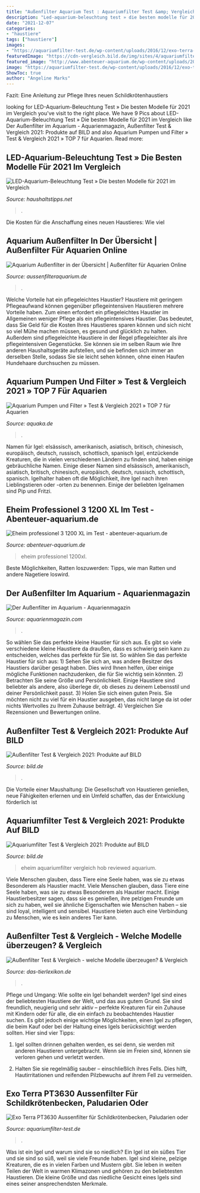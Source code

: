 ```yaml
---
title: "Außenfilter Aquarium Test : Aquariumfilter Test &amp; Vergleich 2021: Produkte Auf Bild"
description: "Led-aquarium-beleuchtung test » die besten modelle für 2021 im vergleich"
date: "2021-12-07"
categories:
- "haustiere"
tags: ["haustiere"]
images:
- "https://aquariumfilter-test.de/wp-content/uploads/2016/12/exo-terra-pt3630-aussenfilter-fuer-schildkroetenbecken-paludarien-oder-aqua-terr.jpg"
featuredImage: "https://cdn-vergleich.bild.de/img/sites/4/aquariumfilter-material.jpeg"
featured_image: "http://www.abenteuer-aquarium.de/wp-content/uploads/2018/03/img_0177-e1518151668165-1024x768.jpg"
image: "https://aquariumfilter-test.de/wp-content/uploads/2016/12/exo-terra-pt3630-aussenfilter-fuer-schildkroetenbecken-paludarien-oder-aqua-terr.jpg"
ShowToc: true
author: "Angeline Marks"
---
```



Fazit: Eine Anleitung zur Pflege Ihres neuen Schildkrötenhaustiers

	

		
looking for LED-Aquarium-Beleuchtung Test » Die besten Modelle für 2021 im Vergleich you've visit to the right place. We have 9 Pics about LED-Aquarium-Beleuchtung Test » Die besten Modelle für 2021 im Vergleich like Der Außenfilter im Aquarium - Aquarienmagazin, Außenfilter Test &amp; Vergleich 2021: Produkte auf BILD and also Aquarium Pumpen und Filter » Test &amp; Vergleich 2021 » TOP 7 für Aquarien. Read more:
		
    
## LED-Aquarium-Beleuchtung Test » Die Besten Modelle Für 2021 Im Vergleich

<img loading=lazy src="https://www.haushaltstipps.net/wp-content/uploads/led-aquarium-beleuchtung-neon-1536x1152.jpeg" onerror="this.onerror=null;this.src='https://tse3.mm.bing.net/th?id=OIP.XHwvoDXqSbHbKdiRgbSZ7QHaFj&amp;pid=15.1';" alt="LED-Aquarium-Beleuchtung Test » Die besten Modelle für 2021 im Vergleich">

_Source: haushaltstipps.net_

>. 

	

Die Kosten für die Anschaffung eines neuen Haustieres: Wie viel

    
## Aquarium Außenfilter In Der Übersicht | Außenfilter Für Aquarien Online

<img loading=lazy src="https://aussenfilteraquarium.de/wp-content/uploads/Aquarium-Außenfilter_4-300x300.jpg" onerror="this.onerror=null;this.src='https://tse1.mm.bing.net/th?id=OIP.-eP1LBY8RlNERxiOa7sJAAAAAA&amp;pid=15.1';" alt="Aquarium Außenfilter in der Übersicht | Außenfilter für Aquarien Online">

_Source: aussenfilteraquarium.de_

>. 

	

Welche Vorteile hat ein pflegeleichtes Haustier?
Haustiere mit geringem Pflegeaufwand können gegenüber pflegeintensiven Haustieren mehrere Vorteile haben. Zum einen erfordert ein pflegeleichtes Haustier im Allgemeinen weniger Pflege als ein pflegeintensives Haustier. Das bedeutet, dass Sie Geld für die Kosten Ihres Haustieres sparen können und sich nicht so viel Mühe machen müssen, es gesund und glücklich zu halten. Außerdem sind pflegeleichte Haustiere in der Regel pflegeleichter als ihre pflegeintensiven Gegenstücke. Sie können sie im selben Raum wie Ihre anderen Haushaltsgeräte aufstellen, und sie befinden sich immer an derselben Stelle, sodass Sie sie leicht sehen können, ohne einen Haufen Hundehaare durchsuchen zu müssen.

    
## Aquarium Pumpen Und Filter » Test &amp; Vergleich 2021 » TOP 7 Für Aquarien

<img loading=lazy src="https://www.aquaka.de/wp-content/uploads/tetra-ex-600-plus.detail_f_2x.jpg" onerror="this.onerror=null;this.src='https://tse3.mm.bing.net/th?id=OIP.kbzWtrX8454PXPIh3xWdmwHaHy&amp;pid=15.1';" alt="Aquarium Pumpen und Filter » Test &amp; Vergleich 2021 » TOP 7 für Aquarien">

_Source: aquaka.de_

>. 

	

Namen für Igel: elsässisch, amerikanisch, asiatisch, britisch, chinesisch, europäisch, deutsch, russisch, schottisch, spanisch
Igel, entzückende Kreaturen, die in vielen verschiedenen Ländern zu finden sind, haben einige gebräuchliche Namen. Einige dieser Namen sind elsässisch, amerikanisch, asiatisch, britisch, chinesisch, europäisch, deutsch, russisch, schottisch, spanisch. Igelhalter haben oft die Möglichkeit, ihre Igel nach ihren Lieblingstieren oder -orten zu benennen. Einige der beliebten Igelnamen sind Pip und Fritzi.

    
## Eheim Professionel 3 1200 XL Im Test - Abenteuer-aquarium.de

<img loading=lazy src="http://www.abenteuer-aquarium.de/wp-content/uploads/2018/03/img_0177-e1518151668165-1024x768.jpg" onerror="this.onerror=null;this.src='https://tse3.mm.bing.net/th?id=OIP.vVSCjJ7Ahilqpni_CfsjAwHaFj&amp;pid=15.1';" alt="Eheim professionel 3 1200 XL im Test - abenteuer-aquarium.de">

_Source: abenteuer-aquarium.de_

>eheim professionel 1200xl. 

	

Beste Möglichkeiten, Ratten loszuwerden: Tipps, wie man Ratten und andere Nagetiere loswird.

    
## Der Außenfilter Im Aquarium - Aquarienmagazin

<img loading=lazy src="https://aquarienmagazin.com/wp-content/uploads/2019/01/Außenfilter-532x1024.jpg" onerror="this.onerror=null;this.src='https://tse2.mm.bing.net/th?id=OIP.1r11v_LKj9B8cETW6Vnu6gHaOQ&amp;pid=15.1';" alt="Der Außenfilter im Aquarium - Aquarienmagazin">

_Source: aquarienmagazin.com_

>. 

	

So wählen Sie das perfekte kleine Haustier für sich aus.
Es gibt so viele verschiedene kleine Haustiere da draußen, dass es schwierig sein kann zu entscheiden, welches das perfekte für Sie ist. So wählen Sie das perfekte Haustier für sich aus: 1) Sehen Sie sich an, was andere Besitzer des Haustiers darüber gesagt haben. Dies wird Ihnen helfen, über einige mögliche Funktionen nachzudenken, die für Sie wichtig sein könnten. 2) Betrachten Sie seine Größe und Persönlichkeit. Einige Haustiere sind beliebter als andere, also überlege dir, ob dieses zu deinem Lebensstil und deiner Persönlichkeit passt. 3) Holen Sie sich einen guten Preis. Sie möchten nicht zu viel für ein Haustier ausgeben, das nicht lange da ist oder nichts Wertvolles zu Ihrem Zuhause beiträgt. 4) Vergleichen Sie Rezensionen und Bewertungen online.

    
## Außenfilter Test &amp; Vergleich 2021: Produkte Auf BILD

<img loading=lazy src="https://cdn-vergleich.bild.de/img/sites/4/aussenfilter-innenfilter.jpg" onerror="this.onerror=null;this.src='https://tse1.mm.bing.net/th?id=OIP.PzE_6vHJRHrsIdpSkRo2uAAAAA&amp;pid=15.1';" alt="Außenfilter Test &amp; Vergleich 2021: Produkte auf BILD">

_Source: bild.de_

>. 

	

Die Vorteile einer Maushaltung: Die Gesellschaft von Haustieren genießen, neue Fähigkeiten erlernen und ein Umfeld schaffen, das der Entwicklung förderlich ist

    
## Aquariumfilter Test &amp; Vergleich 2021: Produkte Auf BILD

<img loading=lazy src="https://cdn-vergleich.bild.de/img/sites/4/aquariumfilter-material.jpeg" onerror="this.onerror=null;this.src='https://tse2.mm.bing.net/th?id=OIP.-QoYLqB8YLtd6224PwmQUQHaFj&amp;pid=15.1';" alt="Aquariumfilter Test &amp; Vergleich 2021: Produkte auf BILD">

_Source: bild.de_

>eheim aquariumfilter vergleich hob reviewed aquarium. 

	

Viele Menschen glauben, dass Tiere eine Seele haben, was sie zu etwas Besonderem als Haustier macht.
Viele Menschen glauben, dass Tiere eine Seele haben, was sie zu etwas Besonderem als Haustier macht. Einige Haustierbesitzer sagen, dass sie es genießen, ihre pelzigen Freunde um sich zu haben, weil sie ähnliche Eigenschaften wie Menschen haben – sie sind loyal, intelligent und sensibel. Haustiere bieten auch eine Verbindung zu Menschen, wie es kein anderes Tier kann.

    
## Außenfilter Test &amp; Vergleich - Welche Modelle überzeugen? &amp; Vergleich

<img loading=lazy src="https://www.das-tierlexikon.de/wp-content/uploads/2018/03/fisch-schwarm-300x200.jpg" onerror="this.onerror=null;this.src='https://tse1.mm.bing.net/th?id=OIP.MpC-3Cell4LAbPCX3aOwqgAAAA&amp;pid=15.1';" alt="Außenfilter Test &amp; Vergleich - welche Modelle überzeugen? &amp; Vergleich">

_Source: das-tierlexikon.de_

>. 

	

Pflege und Umgang: Wie sollte ein Igel behandelt werden?
Igel sind eines der beliebtesten Haustiere der Welt, und das aus gutem Grund. Sie sind freundlich, neugierig und sehr aktiv – perfekte Kreaturen für ein Zuhause mit Kindern oder für alle, die ein einfach zu beobachtendes Haustier suchen. Es gibt jedoch einige wichtige Möglichkeiten, einen Igel zu pflegen, die beim Kauf oder bei der Haltung eines Igels berücksichtigt werden sollten. Hier sind vier Tipps:
1) Igel sollten drinnen gehalten werden, es sei denn, sie werden mit anderen Haustieren untergebracht. Wenn sie im Freien sind, können sie verloren gehen und verletzt werden.

2) Halten Sie sie regelmäßig sauber – einschließlich ihres Fells. Dies hilft, Hautirritationen und reifenden Pilzbewuchs auf ihrem Fell zu vermeiden.

    
## Exo Terra PT3630 Aussenfilter Für Schildkrötenbecken, Paludarien Oder

<img loading=lazy src="https://aquariumfilter-test.de/wp-content/uploads/2016/12/exo-terra-pt3630-aussenfilter-fuer-schildkroetenbecken-paludarien-oder-aqua-terr.jpg" onerror="this.onerror=null;this.src='https://tse3.mm.bing.net/th?id=OIP.Z_Ajuxu1pwATeEYNEU7C5gHaHF&amp;pid=15.1';" alt="Exo Terra PT3630 Aussenfilter für Schildkrötenbecken, Paludarien oder">

_Source: aquariumfilter-test.de_

>. 

	

Was ist ein Igel und warum sind sie so niedlich?
Ein Igel ist ein süßes Tier und sie sind so süß, weil sie viele Freunde haben. Igel sind kleine, pelzige Kreaturen, die es in vielen Farben und Mustern gibt. Sie leben in weiten Teilen der Welt in warmen Klimazonen und gehören zu den beliebtesten Haustieren. Die kleine Größe und das niedliche Gesicht eines Igels sind eines seiner ansprechendsten Merkmale.

